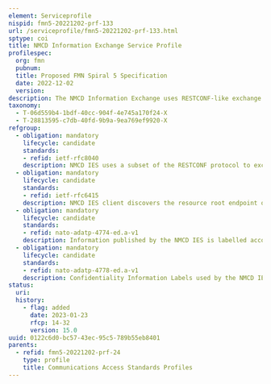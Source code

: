 ```yaml
---
element: Serviceprofile
nispid: fmn5-20221202-prf-133
url: /serviceprofile/fmn5-20221202-prf-133.html
sptype: coi
title: NMCD Information Exchange Service Profile
profilespec:
  org: fmn
  pubnum: 
  title: Proposed FMN Spiral 5 Specification
  date: 2022-12-02
  version: 
description: The NMCD Information Exchange uses RESTCONF-like exchange semantics to distribute Protected Core Community PCSOP information throughout the community.
taxonomy:
  - T-06d559b4-1bdf-40cc-904f-4e745a170f24-X
  - T-28813595-c7db-40fd-9b9a-9ea769ef9920-X
refgroup:
  - obligation: mandatory
    lifecycle: candidate
    standards: 
    - refid: ietf-rfc8040
    description: NMCD IES uses a subset of the RESTCONF protocol to exchange information between peering NMCD IESes.
  - obligation: mandatory
    lifecycle: candidate
    standards: 
    - refid: ietf-rfc6415
    description: NMCD IES client discovers the resource root endpoint of the RESTCONF protocol using the Web Host Metadata standard.
  - obligation: mandatory
    lifecycle: candidate
    standards: 
    - refid: nato-adatp-4774-ed.a-v1
    description: Information published by the NMCD IES is labelled according to ADatP-4774 confidentiality information label schema.
  - obligation: mandatory
    lifecycle: candidate
    standards: 
    - refid: nato-adatp-4778-ed.a-v1
    description: Confidentiality Information Labels used by the NMCD IES are bound to data objects using the ADatP-4778 Metadata Binding Mechanism.
status:
  uri: 
  history: 
    - flag: added
      date: 2023-01-23
      rfcp: 14-32
      version: 15.0
uuid: 0122c6d0-bc57-43ec-95c5-789b55eb8401
parents:
  - refid: fmn5-20221202-prf-24
    type: profile
    title: Communications Access Standards Profiles
---
```

